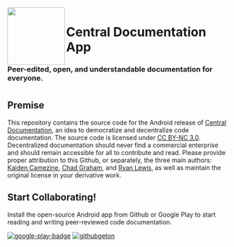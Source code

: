 <img align="left" src="https://user-images.githubusercontent.com/76540311/164878006-39f2a6bb-0b7e-47f3-8202-3efa602bf9bb.png" width=130 height=130>

# Central Documentation App

### Peer-edited, open, and understandable documentation for everyone.


#

## Premise

This repository contains the source code for the Android release of [Central Documentation](https://github.com/ryanhlewis/Central-Documentation),
an idea to democratize and decentralize code documentation. The source code is licensed under [CC BY-NC 3.0](https://creativecommons.org/licenses/by-nc/3.0/?msclkid=a93ec326c2c411ec942d4c41da4ce952).
Decentralized documentation should never find a commercial enterprise and should remain accessible for all to contribute and read. Please provide proper
attribution to this Github, or separately, the three main authors: [Kaiden Camezine](https://github.com/Kaidenpc), [Chad Graham](https://github.com/chadgraham3), and [Ryan Lewis](https://github.com/ryanhlewis), 
as well as maintain the original license in your derivative work.

## Start Collaborating!

Install the open-source Android app from Github or Google Play to start reading and writing peer-reviewed code documentation.

[![google-play-badge](https://user-images.githubusercontent.com/76540311/164878608-958bb26b-74f1-44a5-a4e1-aa7d26e5cb1d.png)](https://play.google.com/store/apps/details?id=com.centraldocs.centraldocs)
[![githubgeton](https://user-images.githubusercontent.com/76540311/164878623-35ab5d87-9641-4971-9607-fe523c0a8b2b.png)](https://github.com/ryanhlewis/Central-Documentation-App)

